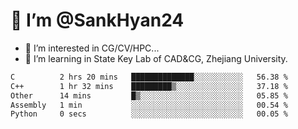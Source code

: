 # 👋 I’m @SankHyan24

- 👀 I’m interested in CG/CV/HPC...
- 🌱 I’m learning in State Key Lab of CAD&CG, Zhejiang University.

<!---
SankHyan24/SankHyan24 is a ✨ special ✨ repository because its `README.md` (this file) appears on your GitHub profile.
You can click the Preview link to take a look at your changes.
--->
<!--START_SECTION:waka-->

```txt
C          2 hrs 20 mins   ██████████████░░░░░░░░░░░   56.38 %
C++        1 hr 32 mins    █████████▒░░░░░░░░░░░░░░░   37.18 %
Other      14 mins         █▒░░░░░░░░░░░░░░░░░░░░░░░   05.85 %
Assembly   1 min           ░░░░░░░░░░░░░░░░░░░░░░░░░   00.54 %
Python     0 secs          ░░░░░░░░░░░░░░░░░░░░░░░░░   00.05 %
```

<!--END_SECTION:waka-->
